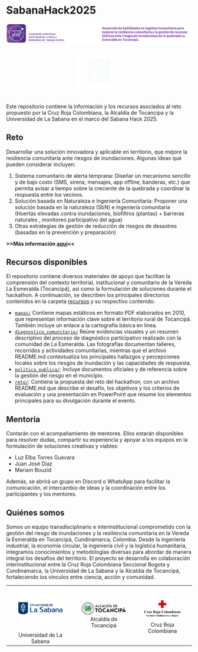
# SabanaHack2025



<p align="center">
        <img src="./docs/assets/conv360.png">
</p>

<p align="center">
<img src="docs/assets/sabana_hack_logo.png" alt="Unisabana" width="120">
</p>

Este repositorio contiene la información y los recursos asociados al reto propuesto por la Cruz Roja Colombiana, la Alcaldía de Tocancipa y la Universidad de La Sabana en el marco del Sabana Hack 2025.


## Reto

Desarrollar una solución innovadora y aplicable en territorio, que mejore la resiliencia comunitaria ante riesgos de inundaciones. Algunas ideas que pueden considerar incluyen:

1. Sistema comunitario de alerta temprana:
Diseñar un mecanismo sencillo y de bajo costo (SMS, sirena, mensajes, app offline, banderas, etc.) que permita avisar a tiempo sobre la creciente de la quebrada y coordinar la respuesta entre los vecinos.
2. Solución basada en Naturaleza e Ingeniería Comunitaria:
Proponer una solución basada en la naturaleza (SbN) e ingeniería comunitaria (Huertas elevadas contra inundaciones, biofiltros (plantas) + barreras naturales , monitoreo participativo del agua)
3. Otras estrategias de gestión de reducción de riesgos de desastres (basadas en la prevención y preparación) 


**>>Más información [aquí](./reto)<<**

## Recursos disponibles

El repositorio contiene diversos materiales de apoyo que facilitan la comprensión del contexto territorial, institucional y comunitario de la Vereda La Esmeralda (Tocancipá), así como la formulación de soluciones durante el hackathon.
A continuación, se describen los principales directorios contenidos en la carpeta [recursos](recursos) y su respectivo contenido:
- [```mapas/```](recursos/mapas)
Contiene mapas estáticos en formato PDF elaborados en 2010, que representan información clave sobre el territorio rural de Tocancipá. También incluye un enlace a la cartografía básica en línea.
- [```diagnostico_comunitario/```](recursos/diagnostico_comunitario) Reúne evidencias visuales y un resumen descriptivo del proceso de diagnóstico participativo realizado con la comunidad de La Esmeralda. Las fotografías documentan talleres, recorridos y actividades comunitarias, mientras que el archivo README.md contextualiza los principales hallazgos y percepciones locales sobre los riesgos de inundación y las capacidades de respuesta.
- [```politica_publica/```](recursos/politica_publica): Incluye documentos oficiales y de referencia sobre la gestión del riesgo en el municipio.
- [```reto/```](./reto): Contiene la propuesta del reto del hackathon, con un archivo README.md que describe el desafío, los objetivos y los criterios de evaluación y una presentación en PowerPoint que resume los elementos principales para su divulgación durante el evento.

## Mentoria

Contarán con el acompañamiento de mentores. Ellos estarán disponibles para resolver dudas, compartir su experiencia y apoyar a los equipos en la formulación de soluciones creativas y viables:
* Luz Elba Torres Guevara
* Juan José Diaz
* Mariam Bouzid


Además, se abrirá un grupo en Discord o WhatsApp para facilitar la comunicación, el intercambio de ideas y la coordinación entre los participantes y los mentores.
## Quiénes somos

Somos un equipo transdisciplinario e interinstitucional comprometido con la gestión del riesgo de inundaciones y la resiliencia comunitaria en la Vereda la Esmeralda en Tocancipá, Cundinamarca, Colombia. Desde la ingeniería industrial, la economía circular, la ingeniería civil y la logística humanitaria, integramos conocimientos y metodologías diversas para abordar de manera integral los desafíos del territorio. El proyecto se desarrolla en colaboración interinstitucional entre la Cruz Roja Colombiana Seccional Bogota y Cundinamarca, la Universidad de La Sabana y la Alcaldía de Tocancipá, fortaleciendo los vínculos entre ciencia, acción y comunidad.
<table align="center">
  <tr>
    <td align="center"><img src="docs/assets/Unisabana.png" alt="Unisabana" width="120"><br>Universidad de La Sabana</td>
    <td align="center"><img src="docs/assets/Alcaldia.png" alt="Alcaldía de Tocancipá" width="120"><br>Alcaldía de Tocancipá</td>
    <td align="center"><img src="docs/assets/CruzRoja.png" alt="Cruz Roja Colombiana" width="120"><br>Cruz Roja Colombiana</td>
  </tr>
</table>


